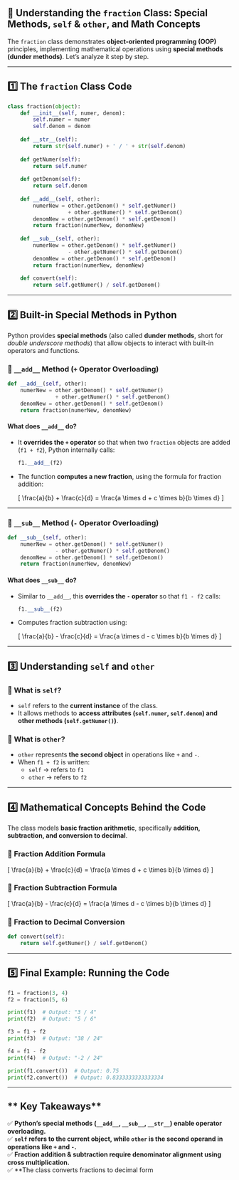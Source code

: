 ## 📌 Understanding the `fraction` Class: Special Methods, `self` & `other`, and Math Concepts

The `fraction` class demonstrates **object-oriented programming (OOP)** principles, implementing mathematical operations using **special methods (dunder methods)**. Let’s analyze it step by step.

---

## **1️⃣ The `fraction` Class Code**
```python
class fraction(object):
    def __init__(self, numer, denom):
        self.numer = numer
        self.denom = denom
    
    def __str__(self):
        return str(self.numer) + ' / ' + str(self.denom)
    
    def getNumer(self):
        return self.numer
    
    def getDenom(self):
        return self.denom
    
    def __add__(self, other):
        numerNew = other.getDenom() * self.getNumer() 
                   + other.getNumer() * self.getDenom()
        denomNew = other.getDenom() * self.getDenom()
        return fraction(numerNew, denomNew)
    
    def __sub__(self, other):
        numerNew = other.getDenom() * self.getNumer() 
                   - other.getNumer() * self.getDenom()
        denomNew = other.getDenom() * self.getDenom()
        return fraction(numerNew, denomNew)
    
    def convert(self):
        return self.getNumer() / self.getDenom()
```

---

## **2️⃣ Built-in Special Methods in Python**
Python provides **special methods** (also called **dunder methods**, short for *double underscore methods*) that allow objects to interact with built-in operators and functions.

### **🔹 `__add__` Method (`+` Operator Overloading)**
```python
def __add__(self, other):
    numerNew = other.getDenom() * self.getNumer() 
               + other.getNumer() * self.getDenom()
    denomNew = other.getDenom() * self.getDenom()
    return fraction(numerNew, denomNew)
```
#### **What does `__add__` do?**
- It **overrides the `+` operator** so that when two `fraction` objects are added (`f1 + f2`), Python internally calls:
  ```python
  f1.__add__(f2)
  ```
- The function **computes a new fraction**, using the formula for fraction addition:

  \[
  \frac{a}{b} + \frac{c}{d} = \frac{a \times d + c \times b}{b \times d}
  \]

---

### **🔹 `__sub__` Method (`-` Operator Overloading)**
```python
def __sub__(self, other):
    numerNew = other.getDenom() * self.getNumer() 
               - other.getNumer() * self.getDenom()
    denomNew = other.getDenom() * self.getDenom()
    return fraction(numerNew, denomNew)
```
#### **What does `__sub__` do?**
- Similar to `__add__`, this **overrides the `-` operator** so that `f1 - f2` calls:
  ```python
  f1.__sub__(f2)
  ```
- Computes fraction subtraction using:

  \[
  \frac{a}{b} - \frac{c}{d} = \frac{a \times d - c \times b}{b \times d}
  \]

---

## **3️⃣ Understanding `self` and `other`**
### **🔹 What is `self`?**
- `self` refers to the **current instance** of the class.
- It allows methods to **access attributes (`self.numer`, `self.denom`) and other methods (`self.getNumer()`)**.

### **🔹 What is `other`?**
- `other` represents **the second object** in operations like `+` and `-`.
- When `f1 + f2` is written:
  - `self` → refers to `f1`
  - `other` → refers to `f2`

---

## **4️⃣ Mathematical Concepts Behind the Code**
The class models **basic fraction arithmetic**, specifically **addition, subtraction, and conversion to decimal**.

### **🔹 Fraction Addition Formula**
\[
\frac{a}{b} + \frac{c}{d} = \frac{a \times d + c \times b}{b \times d}
\]

### **🔹 Fraction Subtraction Formula**
\[
\frac{a}{b} - \frac{c}{d} = \frac{a \times d - c \times b}{b \times d}
\]

### **🔹 Fraction to Decimal Conversion**
```python
def convert(self):
    return self.getNumer() / self.getDenom()
```

---

## **5️⃣ Final Example: Running the Code**
```python
f1 = fraction(3, 4)
f2 = fraction(5, 6)

print(f1)  # Output: "3 / 4"
print(f2)  # Output: "5 / 6"

f3 = f1 + f2
print(f3)  # Output: "38 / 24"

f4 = f1 - f2
print(f4)  # Output: "-2 / 24"

print(f1.convert())  # Output: 0.75
print(f2.convert())  # Output: 0.8333333333333334
```

---

## ** Key Takeaways**
✅ **Python’s special methods (`__add__`, `__sub__`, `__str__`) enable operator overloading.**  
✅ **`self` refers to the current object, while `other` is the second operand in operations like `+` and `-`.**  
✅ **Fraction addition & subtraction require denominator alignment using cross multiplication.**  
✅ **The class converts fractions to decimal form
